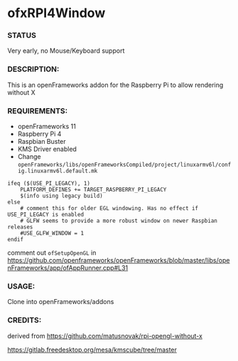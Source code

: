 # ofxRPI4Window

### STATUS
Very early, no Mouse/Keyboard support

### DESCRIPTION:   
This is an openFrameworks addon for the Raspberry Pi to allow rendering without X

### REQUIREMENTS:   
- openFrameworks 11
- Raspberry Pi 4
- Raspbian Buster
- KMS Driver enabled
- Change `openFrameworks/libs/openFrameworksCompiled/project/linuxarmv6l/config.linuxarmv6l.default.mk`

```
ifeq ($(USE_PI_LEGACY), 1)
	PLATFORM_DEFINES += TARGET_RASPBERRY_PI_LEGACY
    $(info using legacy build)
else
	# comment this for older EGL windowing. Has no effect if USE_PI_LEGACY is enabled
	# GLFW seems to provide a more robust window on newer Raspbian releases
	#USE_GLFW_WINDOW = 1
endif
```

comment out `ofSetupOpenGL` in 
https://github.com/openframeworks/openFrameworks/blob/master/libs/openFrameworks/app/ofAppRunner.cpp#L31


### USAGE:   
Clone into openFrameworks/addons

### CREDITS:   
derived from 
https://github.com/matusnovak/rpi-opengl-without-x

https://gitlab.freedesktop.org/mesa/kmscube/tree/master
